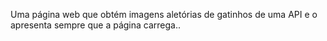 Uma página web que obtém imagens aletórias de gatinhos de uma API e o apresenta  sempre que a página carrega..
